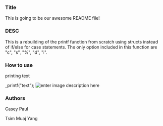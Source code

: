 ### Title
This is going to be our awesome README file!
### DESC
This is a rebuilding of the printf function from scratch using structs instead of if/else for case statements. The only option included in this function are "c", "s", "%", "d", "i".
### How to use
printing text

_printf("text");
![enter image description here](https://imgur.com/RJ2q6oQ.png) 
### Authors
Casey Paul

Tsim Muaj Yang
